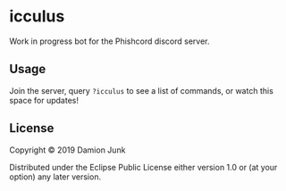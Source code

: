 # icculus

Work in progress bot for the Phishcord discord server.

## Usage

Join the server, query `?icculus` to see a list of commands, or watch this space for updates!

## License

Copyright © 2019 Damion Junk

Distributed under the Eclipse Public License either version 1.0 or (at
your option) any later version.
